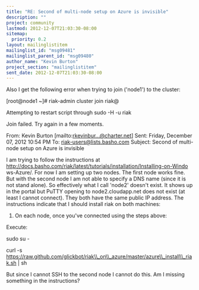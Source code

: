 ```yaml
---
title: "RE: Second of multi-node setup on Azure is invisible"
description: ""
project: community
lastmod: 2012-12-07T21:03:30-08:00
sitemap:
  priority: 0.2
layout: mailinglistitem
mailinglist_id: "msg09481"
mailinglist_parent_id: "msg09480"
author_name: "Kevin Burton"
project_section: "mailinglistitem"
sent_date: 2012-12-07T21:03:30-08:00
---
```



Also I get the following error when trying to join ('node1') to the cluster:

 

[root@node1 ~]# riak-admin cluster join riak@
 

 

Attempting to restart script through sudo -H -u riak

Join failed. Try again in a few moments.

 

From: Kevin Burton [mailto:rkevinbur...@charter.net] 
Sent: Friday, December 07, 2012 10:54 PM
To: riak-users@lists.basho.com
Subject: Second of multi-node setup on Azure is invisible

 

I am trying to follow the instructions at
http://docs.basho.com/riak/latest/tutorials/installation/Installing-on-Windo
ws-Azure/. For now I am setting up two nodes. The first node works fine. But
with the second node I am not able to specify a DNS name (since it is not
stand alone). So effectively what I call 'node2' doesn't exist. It shows up
in the portal but PuTTY opening to node2.cloudapp.net does not exist (at
least I cannot connect). They both have the same public IP address. The
instructions indicate that I should install riak on both machines:

 

1. On each node, once you've connected using the steps above:

Execute:

sudo su -

 

curl -s
https://raw.github.com/glickbot/riak\\_on\\_azure/master/azure\\_install\\_riak.sh |
sh

 

But since I cannot SSH to the second node I cannot do this. Am I missing
something in the instructions?

 

